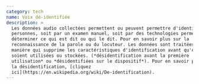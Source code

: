 ```yaml
---
category: tech
name: Voix dé-identifiée
description: >
  Les données audio collectées permettent ou peuvent permettre d'identifier des
  personnes, soit par un examen manuel, soit par des technologies permettant de
  déterminer ce qui est dit ou qui le dit. Pour en savoir plus sur la
  reconnaissance de la parole ou du locuteur. Les données sont traitées d'une
  manière qui supprime les caractéristiques d'identification avant qu'elles ne
  soient utilisées ou stockées. (*désidentification avant la première
  utilisation* ou *désidentifiées sur le dispositif*). Pour en savoir plus sur
  la désidentification, [cliquez
  ici](https://en.wikipedia.org/wiki/De-identification).
---
```

